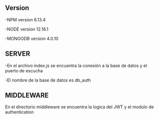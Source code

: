 ## Version 
-NPM version 6.13.4 

-NODE version 12.16.1

-MONGODB version 4.0.10 


## SERVER 
-En el archivo index.js se encuentra la conexión a la base de datos y el puerto de escucha 

-El nombre de la base de datos es db_auth 

## MIDDLEWARE 
En el directorio middleware se encuentra la logica del JWT y el modulo de authentication 





